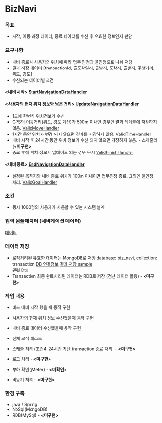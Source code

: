 # BizNavi

### 목표
- 시작, 이동 과정 데이터, 종료 데이터를 수신 후 유효한 정보인지 판단

### 요구사항
- 내비 종료시 사용자의 위치에 따라 업무 인정과 불인정으로 나눠 저장
- 결과 저장 데이터 [transactionId, 출도착일시, 출발지, 도착지, 출발지, 주행거리, 위도, 경도]
- 수신되는 데이터별 조건
#### <내비 시작> [StartNavigationDataHandler](./src/main/java/com/mook1594/biznavi/transactions/handler/data/StartNavigationDataHandler.java)
    
#### <사용자의 현재 위치 정보와 남은 거리> [UpdateNavigationDataHandler](./src/main/java/com/mook1594/biznavi/transactions/handler/data/UpdateNavigationDataHandler.java)
  - 1초에 한번씩 위치정보가 수신
  - GPS의 이동거리(위도, 경도 계산)가 500m 이내인 경우엔 결과 테이블에 저장하지 않음. [ValidMoveHandler](./src/main/java/com/mook1594/biznavi/transactions/handler/valid/ValidMoveHandler.java)
  - 1시간 동안 위치가 변경 되지 않으면 결과를 저장하지 않음. [ValidTimeHandler](./src/main/java/com/mook1594/biznavi/transactions/handler/valid/ValidTimeHandler.java)
  - 내비 시작 후 24시간 동안 위치 정보가 수신 되지 않으면 저장하지 않음. - 스케줄러 (**<미구현>**)
  - 종료 후에 위치 정보가 업데이트 되는 경우 무시 [ValidFinishHandler](./src/main/java/com/mook1594/biznavi/transactions/handler/valid/ValidTimeHandler.java)
  
#### <내비 종료> [EndNavigationDataHandler](./src/main/java/com/mook1594/biznavi/transactions/handler/data/EndNavigationDataHandler.java)
  - 설정된 목적지와 내비 종료 위치가 100m 이내이면 업무인정 종료. 그외엔 불인정 처리. [ValidGoalHandler](./src/main/java/com/mook1594/biznavi/transactions/handler/valid/ValidGoalHandler.java)

### 조건
- 동시 1000명의 사용자가 사용할 수 있는 시스템 설계

### 입력 샘플데이터 (네비게이션 데이터)
[데이터](./src/test/resources/SampleDataTest.json)

### 데이터 저장
- 로직처리된 유효한 데이터는 MongoDB로 저장 
    database: biz_navi, collection: transaction
    [DB 연결정보](./src/main/resources/application.properties)
    [결과 저장 sample](./src/test/resources/ResultData.json)  
    [관련 Dto](./src/main/java/com/mook1594/biznavi/transactions/dto/TransactionDto.java)
- Transaction 최종 완료처리된 데이터는 RDB로 저장 (정산 데이터 활용) - **<미구현>**
    
### 작업 내용 
- 비즈 내비 시작 했을 때 동작 구현 
- 사용자의 현재 위치 정보 수신했을때 동작 구현
- 내비 종료 데이터 수신했을때 동작 구현 
- 전체 로직 테스트

- 스케줄 처리 (조건4. 24시간 지난 transaction 종료 처리) - **<미구현>**
- 로그 처리 - **<미구현>**
- 부하 확인(jMeter)  - **<미확인>**
- 비동기 처리 - **<미구현>**

### 환경 구축
- java / Spring
- NoSql(MongoDB)
- RDB(MySql) - **<미구현>**


